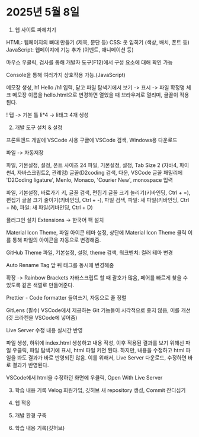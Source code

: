 # 2025년 5월 8일

1. 웹 사이트 파헤치기

HTML: 웹페이지의 뼈대 만들기 (제목, 문단 등)
CSS: 옷 입히기 (색상, 배치, 폰트 등)
JavaScript: 웹페이지에 기능 추가 (이벤트, 애니메이션 등)

마우스 우클릭, 검사를 통해 개발자 도구(F12)에서 구성 요소에 대해 확인 가능

Console을 통해 여러가지 상호작용 가능.(JavaScript)

메모장 생성, h1 Hello /h1 입력, 닫고
파일 탐색기에서 보기 -> 표시 -> 파일 확정명 체크
메모장 이름을 hello.html으로 변경하면 열었을 때 브라우저로
열리며, 글꼴이 적용된다.

! 탭
-> 기본 틀
li*4
-> li태그 4개 생성


2. 개발 도구 설치 & 설정

프론트엔드 개발에 VSCode 사용
구글에 VSCode 검색, Windows용 다운로드

파일 -> 자동저장

파일, 기본설정, 설정, 폰트 사이즈 24
파일, 기본설정, 설정, Tab Size 2
(자바4, 파이썬4, 자바스크립트2, 관례임)
글꼴(D2coding 검색, 다운, VSCode 글꼴 패밀리에 'D2Coding ligature', Menlo, Monaco, 'Courier New', monospace 입력


파일, 기본설정, 바로가기 키, 글꼴 검색,
편집기 글꼴 크기 늘리기(키바인딩, Ctrl + =),
편집기 글꼴 크기 줄이기(키바인딩, Ctrl + -),
파일 검색, 파일: 새 파일(키바인딩, Ctrl + N),
파일: 새 파일(키바인딩, Ctrl + D)


플러그인 설치
Extensions -> 한국어 팩 설치

Material Icon Theme, 파일 아이콘 테마 설정, 상단에 Material Icon Theme 클릭
이를 통해 파일의 아이콘을 자동으로 변경해줌.

GitHub Theme
파일, 기본설정, 설정, theme 검색, 워크벤치: 컬러 테마 변경

Auto Rename Tag
앞 뒤 태그를 동시에 변경해줌

확장 -> Rainbow Brackets
자바스크립트 할 때 괄호가 많음, 페어를 빠르게 찾을 수 있도록 같은 색깔로 만들어준다.

Prettier - Code formatter
들여쓰기, 자동으로 줄 정렬

GitLens  (필수)
VSCode에서 제공하는 Git 기능들이 시각적으로 좋지 않음, 이를 개선(깃 크라켄을 VSCode에 넣어줌)

Live Server
수정 내용 실시간 반영

파일 생성, 하위에 index.html 생성하고 내용 작성,
이후 적용된 결과를 보기 위해선 파일 우클릭, 파일 탐색기에 표시, html 파일 키면 된다.
하지만, 내용을 수정하고 html 파일을 봐도 결과가 바로 반영되진 않음.
이를 위해서, Live Server 다운로드, 수정하면 바로 결과가 반영된다.

VSCode에서 html을 수정하던 화면에 우클릭, Open With Live Server


3. 학습 내용 기록
Velog 회원가입, 깃허브 새 repository 생성, Commit 잔디심기



1. 웹 적응
2. 개발 환경 구축
3. 학습 내용 기록(깃허브)
